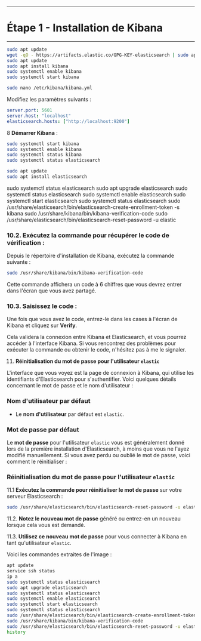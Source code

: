 -------------------------------------------
# Étape 1 - Installation de Kibana
-------------------------------------------


   ```bash
   sudo apt update
   wget -qO - https://artifacts.elastic.co/GPG-KEY-elasticsearch | sudo apt-key add -
   sudo apt update
   sudo apt install kibana
   sudo systemctl enable kibana
   sudo systemctl start kibana
   ```

   ```bash
   sudo nano /etc/kibana/kibana.yml
   ```
   Modifiez les paramètres suivants :
   ```yaml
   server.port: 5601
   server.host: "localhost"
   elasticsearch.hosts: ["http://localhost:9200"]
   ```
8 **Démarrer Kibana** :
   ```bash
   sudo systemctl start kibana
   sudo systemctl enable kibana
   sudo systemctl status kibana
   sudo systemctl status elasticsearch
```


```bash
sudo apt update
sudo apt install elasticsearch
```



sudo systemctl status elasticsearch
sudo apt upgrade elasticsearch
sudo systemctl status elasticsearch
sudo systemctl enable elasticsearch
sudo systemctl start elasticsearch
sudo systemctl status elasticsearch
sudo /usr/share/elasticsearch/bin/elasticsearch-create-enrollment-token -s kibana
sudo /usr/share/kibana/bin/kibana-verification-code
sudo /usr/share/elasticsearch/bin/elasticsearch-reset-password -u elastic



### 10.2. **Exécutez la commande pour récupérer le code de vérification** :
   Depuis le répertoire d'installation de Kibana, exécutez la commande suivante :
   ```bash
   sudo /usr/share/kibana/bin/kibana-verification-code
   ```

   Cette commande affichera un code à 6 chiffres que vous devrez entrer dans l'écran que vous avez partagé.

### 10.3. **Saisissez le code** :

Une fois que vous avez le code, entrez-le dans les cases à l'écran de Kibana et cliquez sur **Verify**.

Cela validera la connexion entre Kibana et Elasticsearch, et vous pourrez accéder à l'interface Kibana. Si vous rencontrez des problèmes pour exécuter la commande ou obtenir le code, n'hésitez pas à me le signaler.


11. **Réinitialisation du mot de passe pour l'utilisateur `elastic`**

L'interface que vous voyez est la page de connexion à Kibana, qui utilise les identifiants d'Elasticsearch pour s'authentifier. Voici quelques détails concernant le mot de passe et le nom d'utilisateur :

### Nom d'utilisateur par défaut
- Le **nom d'utilisateur** par défaut est `elastic`.

### Mot de passe par défaut
Le **mot de passe** pour l'utilisateur `elastic` vous est généralement donné lors de la première installation d'Elasticsearch, à moins que vous ne l'ayez modifié manuellement. Si vous avez perdu ou oublié le mot de passe, voici comment le réinitialiser :

### Réinitialisation du mot de passe pour l'utilisateur `elastic`
11.1 **Exécutez la commande pour réinitialiser le mot de passe** sur votre serveur Elasticsearch :
   ```bash
   sudo /usr/share/elasticsearch/bin/elasticsearch-reset-password -u elastic
   ```

11.2. **Notez le nouveau mot de passe** généré ou entrez-en un nouveau lorsque cela vous est demandé.

11.3. **Utilisez ce nouveau mot de passe** pour vous connecter à Kibana en tant qu'utilisateur `elastic`.















Voici les commandes extraites de l'image :

```bash
apt update
service ssh status
ip a
sudo systemctl status elasticsearch
sudo apt upgrade elasticsearch
sudo systemctl status elasticsearch
sudo systemctl enable elasticsearch
sudo systemctl start elasticsearch
sudo systemctl status elasticsearch
sudo /usr/share/elasticsearch/bin/elasticsearch-create-enrollment-token -s kibana
sudo /usr/share/kibana/bin/kibana-verification-code
sudo /usr/share/elasticsearch/bin/elasticsearch-reset-password -u elastic
history
```

